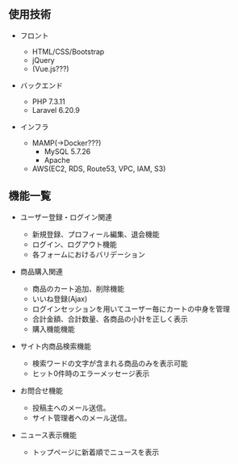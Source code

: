 
## 使用技術

+ フロント
  - HTML/CSS/Bootstrap
  - jQuery
  - (Vue.js???)

+ バックエンド
  - PHP 7.3.11
  - Laravel 6.20.9

+ インフラ
  - MAMP(→Docker???) 
    - MySQL 5.7.26
    - Apache
  - AWS(EC2, RDS, Route53, VPC, IAM, S3)


## 機能一覧

+ ユーザー登録・ログイン関連
  - 新規登録、プロフィール編集、退会機能
  - ログイン、ログアウト機能
  - 各フォームにおけるバリデーション

+ 商品購入関連
  + 商品のカート追加、削除機能
  + いいね登録(Ajax)
  + ログインセッションを用いてユーザー毎にカートの中身を管理
  + 合計金額、合計数量、各商品の小計を正しく表示
  + 購入機能機能

+ サイト内商品検索機能
  + 検索ワードの文字が含まれる商品のみを表示可能
  + ヒット0件時のエラーメッセージ表示

+ お問合せ機能
  + 投稿主へのメール送信。
  + サイト管理者へのメール送信。

+ ニュース表示機能
  - トップページに新着順でニュースを表示
